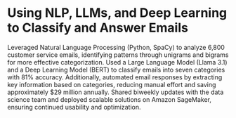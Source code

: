 # Using NLP, LLMs, and Deep Learning to Classify and Answer Emails
Leveraged Natural Language Processing (Python, SpaCy) to analyze 6,800 customer service emails, identifying patterns through unigrams 
and bigrams for more effective categorization. Used a Large Language Model (Llama 3.1) and a Deep Learning Model (BERT) to classify emails 
into seven categories with 81% accuracy. Additionally, automated email responses by extracting key information based on categories, 
reducing manual effort and saving approximately $29 million annually. Shared biweekly updates with the data science team and deployed 
scalable solutions on Amazon SageMaker, ensuring continued usability and optimization.

